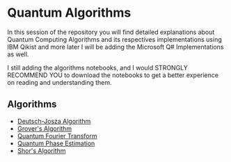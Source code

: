 # Quantum Algorithms

In this session of the repository you will find detailed explanations about Quantum Computing Algorithms and its respectives implementations using IBM Qikist and more later I will be adding the Microsoft Q# Implementations as well.

I still adding the algorithms notebooks, and I would STRONGLY RECOMMEND YOU to download the notebooks to get a better experience on reading and understanding them.

## Algorithms
* [Deutsch-Josza Algorithm]()
* [Grover's Algorithm]() 
* [Quantum Fourier Transform]()
* [Quantum Phase Estimation]()
* [Shor's Algorithm]()
